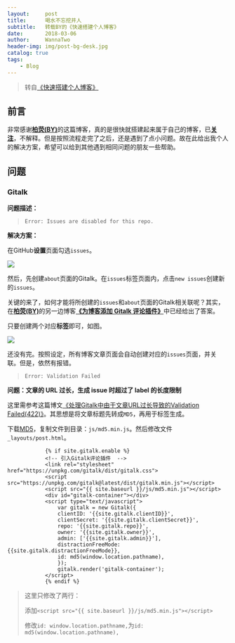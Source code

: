 ```yaml
---
layout:     post
title:      喝水不忘挖井人
subtitle:   转载BY的《快速搭建个人博客》
date:       2018-03-06
author:     WannaTwo
header-img: img/post-bg-desk.jpg
catalog: true
tags:
    - Blog
---
```


> 转自[《快速搭建个人博客》](http://qiubaiying.top/2017/02/06/%E5%BF%AB%E9%80%9F%E6%90%AD%E5%BB%BA%E4%B8%AA%E4%BA%BA%E5%8D%9A%E5%AE%A2/)

## 前言

非常感谢[**柏荧(BY)**](http://qiubaiying.top/about/)的这篇博客，真的是很快就搭建起来属于自己的博客，已[**关注**](https://github.com/qiubaiying)，不解释。但是按照流程走完了之后，还是遇到了点小问题。故在此给出我个人的解决方案，希望可以给到其他遇到相同问题的朋友一些帮助。

## 问题

### Gitalk

**问题描述：**

> `Error: Issues are disabled for this repo.`

**解决方案：**

在GitHub**设置**页面勾选`issues`。

![](https://ws3.sinaimg.cn/large/006tKfTcgy1fp4ecbslxlj31kw0veta8.jpg)

然后，先创建`about`页面的Gitalk。在`issues`标签页面内，点击`new issues`创建新的`issues`。

关键的来了，如何才能将所创建的`issues`和`about`页面的Gitalk相关联呢？其实，在[**柏荧(BY)**](http://qiubaiying.top/about/)的另一边博客[**《为博客添加 Gitalk 评论插件》**](http://qiubaiying.top/2017/12/19/%E4%B8%BA%E5%8D%9A%E5%AE%A2%E6%B7%BB%E5%8A%A0-Gitalk-%E8%AF%84%E8%AE%BA%E6%8F%92%E4%BB%B6/)中已经给出了答案。

只要创建两个对应**标签**即可，如图。

![](https://ws3.sinaimg.cn/large/006tKfTcgy1fp4eggul0gj31j017uq5i.jpg)

还没有完。按照设定，所有博客文章页面会自动创建对应的`issues`页面，并关联。但是，依然有报错。

> `Error: Validation Failed`

**问题：文章的 URL 过长，生成 issue 时超过了 label 的长度限制**

这里需参考这篇博文[《处理Gitalk中由于文章URL过长导致的Validation Failed(422)》](https://priesttomb.github.io/%E6%97%A5%E5%B8%B8/2018/02/12/%E5%A4%84%E7%90%86Gitalk%E4%B8%AD%E7%94%B1%E4%BA%8E%E6%96%87%E7%AB%A0URL%E8%BF%87%E9%95%BF%E5%AF%BC%E8%87%B4%E7%9A%84Validation-Failed(422)/)。其思想是将文章标题先转成`MD5`，再用于标签生成。

下载[MD5](https://github.com/blueimp/JavaScript-MD5)，复制文件到目录：`js/md5.min.js`。然后修改文件`_layouts/post.html`。

<!--Gitalk评论start  -->
                {% if site.gitalk.enable %}
                <!-- 引入Gitalk评论插件  -->
                <link rel="stylesheet" href="https://unpkg.com/gitalk/dist/gitalk.css">
                <script src="https://unpkg.com/gitalk@latest/dist/gitalk.min.js"></script>
                <script src="{{ site.baseurl }}/js/md5.min.js"></script>
                <div id="gitalk-container"></div>
                <script type="text/javascript">
                    var gitalk = new Gitalk({
                    clientID: '{{site.gitalk.clientID}}',
                    clientSecret: '{{site.gitalk.clientSecret}}',
                    repo: '{{site.gitalk.repo}}',
                    owner: '{{site.gitalk.owner}}',
                    admin: ['{{site.gitalk.admin}}'],
                    distractionFreeMode: {{site.gitalk.distractionFreeMode}},
                    id: md5(window.location.pathname),
                    });
                    gitalk.render('gitalk-container');
                </script>
                {% endif %}

> 这里只修改了两行：
> 
> 添加`<script src="{{ site.baseurl }}/js/md5.min.js"></script>`
> 
> 修改`id: window.location.pathname,`为`id: md5(window.location.pathname),`

